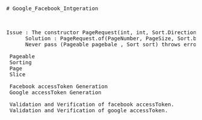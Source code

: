 <pre>
# Google_Facebook_Intgeration



Issue : The constructor PageRequest(int, int, Sort.Direction, String) is undefined
      Solution : PageRequest.of(PageNumber, PageSize, Sort.by(Sort.Direction.ASC, "id"))
      Never pass (Pageable pagebale , Sort sort) throws error
      
 Pageable 
 Sorting
 Page
 Slice

 Facebook accessToken Generation
 Google accessToken Generation

 Validation and Verification of facebook accessToken.
 Validation and Verification of google accessToken.
<code>
